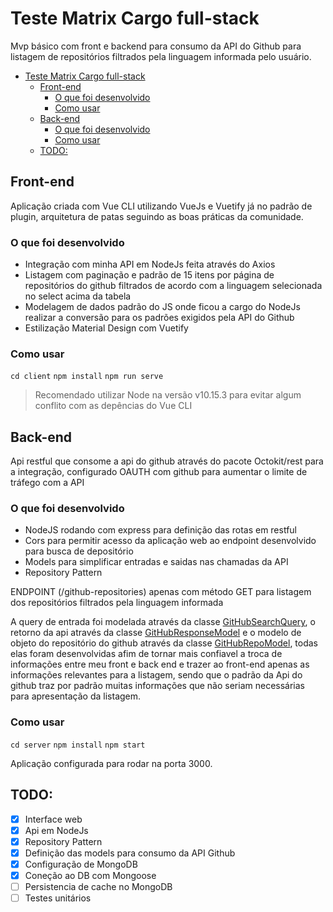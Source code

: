 # Teste Matrix Cargo full-stack

Mvp básico com front e backend para consumo da API do Github para listagem de repositórios filtrados pela linguagem informada pelo usuário.


- [Teste Matrix Cargo full-stack](#teste-matrix-cargo-full-stack)
  - [Front-end](#front-end)
    - [O que foi desenvolvido](#o-que-foi-desenvolvido)
    - [Como usar](#como-usar)
  - [Back-end](#back-end)
    - [O que foi desenvolvido](#o-que-foi-desenvolvido-1)
    - [Como usar](#como-usar-1)
  - [TODO:](#todo)


## Front-end

Aplicação criada com Vue CLI utilizando VueJs e Vuetify já no padrão de plugin, arquitetura de patas seguindo as boas práticas da comunidade.

### O que foi desenvolvido

- Integração com minha API em NodeJs feita através do Axios
- Listagem com paginação e padrão de 15 itens por página de repositórios do github filtrados de acordo com a linguagem selecionada no select acima da tabela
- Modelagem de dados padrão do JS onde ficou a cargo do NodeJs realizar a conversão para os padrões exigidos pela API do Github
- Estilização Material Design com Vuetify

### Como usar

`cd client`
`npm install`
`npm run serve`

> Recomendado utilizar Node na versão v10.15.3 para evitar algum conflito com as depências do Vue CLI

## Back-end

Api restful que consome a api do github através do pacote Octokit/rest para a integração, configurado OAUTH com github para aumentar o limite de tráfego com a API

### O que foi desenvolvido

- NodeJS rodando com express para definição das rotas em restful
- Cors para permitir acesso da aplicação web ao endpoint desenvolvido para busca de depositório
- Models para simplificar entradas e saidas nas chamadas da API
- Repository Pattern

ENDPOINT (/github-repositories) apenas com método GET para listagem dos repositórios filtrados pela linguagem informada

A query de entrada foi modelada através da classe [GitHubSearchQuery](./server/models/utils/github-repo-search-query.js), o retorno da api através da classe [GitHubResponseModel](./server/models/github-repositories-response-model.js) e o modelo de objeto do repositório do github através da classe [GitHubRepoModel](./server/models/github-repositores-model.js), todas elas foram desenvolvidas afim de tornar mais confiavel a troca de informações entre meu front e back end e trazer ao front-end apenas as informações relevantes para a listagem, sendo que o padrão da Api do github traz por padrão muitas informações que não seriam necessárias para apresentação da listagem.

### Como usar

`cd server`
`npm install`
`npm start`

Aplicação configurada para rodar na porta 3000.

## TODO:

- [x] Interface web
- [x] Api em NodeJs
- [x] Repository Pattern
- [x] Definição das models para consumo da API Github
- [x] Configuração de MongoDB
- [x] Coneção ao DB com Mongoose
- [ ] Persistencia de cache no MongoDB
- [ ] Testes unitários